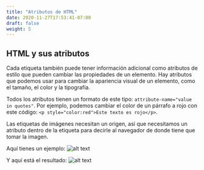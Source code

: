 ```yaml
---
title: "Atributos de HTML"
date: 2020-11-27T17:53:41-07:00
draft: false
weight: 5
---
```


## HTML y sus atributos

Cada etiqueta también puede tener información adicional como atributos de estilo que pueden cambiar las propiedades de un elemento. Hay atributos que podemos usar para cambiar la apariencia visual de un elemento, como el tamaño, el color y la tipografía.

Todos los atributos tienen un formato de este tipo: `attribute-name="value in quotes"`. Por ejemplo, podemos cambiar el color de un párrafo a rojo con este código: `<p style="color:red">Este texto es rojo</p>`.

Las etiquetas de imágenes necesitan un origen, así que necesitamos un atributo dentro de la etiqueta para decirle al navegador de donde tiene que tomar la imagen.

Aquí tienes un ejemplo:
![alt text](../media/attribute-sm-es.png "img tag example")

Y aquí está el resultado:
![alt text](https://qyatda.dm.files.1drv.com/y4mTmthbnZl8R4dmLmzkmrlFe1Wg8V1YoXSQp0JIvJJQgPK_IC6O3oWMQXXqUH386u9cNsKg-8kUV8ec4_TvC5eUFUrgkdZeRHJ95uQ0nUbgO_BO3_33cWBUkS9KUqvZhSDYcn9h037DYIPnmUerzBJ1XyjbhSseOhdpDJXya8Cn__51WxOdTygEpsC9NA4NriAZXjTizgUsiNu1qYIo-1B7w?width=495&height=660&cropmode=none "picture of Benji")